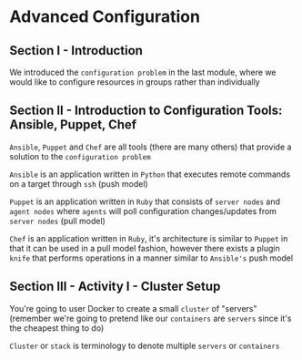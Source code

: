# Advanced Configuration

## Section I - Introduction

We introduced the `configuration problem` in the last module, where we would
like to configure resources in groups rather than individually


## Section II - Introduction to Configuration Tools: Ansible, Puppet, Chef

`Ansible`, `Puppet` and `Chef` are all tools (there are many others) that 
provide a solution to the `configuration problem`


`Ansible` is an application written in `Python` that executes
remote commands on a target through `ssh` (push model)

`Puppet` is an application written in `Ruby` that consists of `server nodes` 
and `agent nodes` where `agents` will poll configuration changes/updates 
from `server nodes` (pull model)

`Chef` is an application written in `Ruby`, it's architecture is similar
to `Puppet` in that it can be used in a pull model fashion, however there exists
a plugin `knife` that performs operations in a manner similar to `Ansible's` push model


## Section III - Activity I  - Cluster Setup

You're going to user Docker to create a small `cluster` of "servers" 
(remember we're going to pretend like our `containers` are `servers` since 
it's the cheapest thing to do)

`Cluster` or `stack` is terminology to denote multiple `servers` or `containers`



